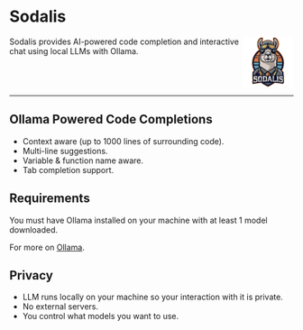 # Sodalis 


<img src="media/sodalis-icon.png" style="width: 90px; height: 90px; float :right" />
Sodalis provides AI-powered code completion and interactive chat using local LLMs with Ollama.
<br style="clear:right; margin-bottom: 2em;" />

---
## Ollama Powered Code Completions

- Context aware (up to 1000 lines of surrounding code).
- Multi-line suggestions.
- Variable & function name aware.
- Tab completion support.

## Requirements

You must have Ollama installed on your machine with at least 1 model downloaded.

For more on [Ollama](https://ollama.com/).

## Privacy

- LLM runs locally on your machine so your interaction with it is private.
- No external servers.
- You control what models you want to use.
